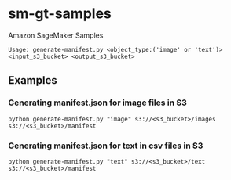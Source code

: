 # sm-gt-samples
Amazon SageMaker Samples

```
Usage: generate-manifest.py <object_type:('image' or 'text')> <input_s3_bucket> <output_s3_bucket>
```
## Examples 
### Generating manifest.json for image files in S3
```
python generate-manifest.py "image" s3://<s3_bucket>/images s3://<s3_bucket>/manifest
```

### Generating manifest.json for text in csv files in S3
```
python generate-manifest.py "text" s3://<s3_bucket>/text s3://<s3_bucket>/manifest
```